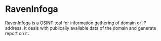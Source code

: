 # RavenInfoga
RavenInfoga is a OSINT tool for information gathering of domain or IP address. It deals with publically available data of the domain and generate report on it.
